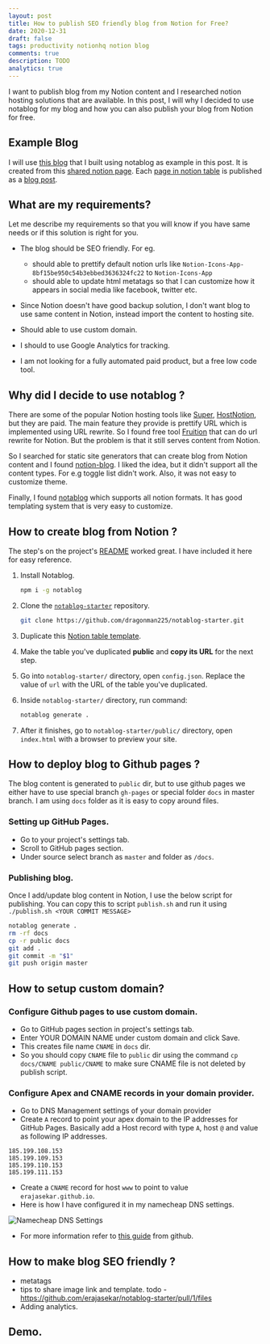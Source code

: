 ```yaml
---
layout: post
title: How to publish SEO friendly blog from Notion for Free?
date: 2020-12-31
draft: false
tags: productivity notionhq notion blog
comments: true
description: TODO
analytics: true
---
```


I want to publish blog from my Notion content and I researched notion hosting solutions that are available. In this post, I will why I decided to use notablog for my blog and how you can also publish your blog from Notion for free.

## Example Blog

I will use [this blog](https://katranaithoorumarivu.com/) that I built using notablog as example in this post. It is created from this [shared notion page](https://www.notion.so/erajasekar/91b64f91c8904a36b63b3691cea91aa6?v=3c062b5462a64f6c85720b544a2b6ecd). Each [page in notion table](https://www.notion.so/Thirukkural-How-to-control-Anger-e26960d655a44dcc81775f824d7997aa) is published as a [blog post](https://katranaithoorumarivu.com/thirukkural-adhigaram-vegulamai.html). 

## What are my requirements?

Let me describe my requirements so that you will know if you have same needs or if this solution is right for you.
<br>

* The blog should be SEO friendly. For eg.
	* should able to prettify default notion urls like `Notion-Icons-App-8bf15be950c54b3ebbed3636324fc22` to `Notion-Icons-App`
	* should able to update html metatags so that I can customize how it appears in social media like facebook, twitter etc.

* Since Notion doesn't have good backup solution, I don't want blog to use same content in Notion, instead import the content to hosting site. 
* Should able to use custom domain.
* I should to use Google Analytics for tracking.
* I am not looking for a fully automated paid product, but a free low code tool.


## Why did I decide to use notablog ? 

There are some of the popular Notion hosting tools like [Super](https://super.so), [HostNotion](https://hostnotion.co/), but they are paid. The main feature they provide is prettify URL which is implemented using URL rewrite. So I found free tool [Fruition](https://fruitionsite.com/) that can do url rewrite for Notion. But the problem is that it still serves content from Notion.

So I searched for static site generators that can create blog from Notion content and I found [notion-blog](https://github.com/ijjk/notion-blog). I liked the idea, but it didn't support all the content types. For e.g toggle list didn't work. Also, it was not easy to customize theme.

Finally, I found [notablog](https://github.com/dragonman225/notablog) which supports all notion formats. It has good templating system that is very easy to customize.


## How to create blog from Notion ?

The step's on the project's [README](https://github.com/dragonman225/notablog) worked great. I have included it here for easy reference.

1. Install Notablog.
   ```bash
   npm i -g notablog
   ```

2. Clone the [`notablog-starter`](https://github.com/dragonman225/notablog-starter) repository.
   ```bash
   git clone https://github.com/dragonman225/notablog-starter.git
   ```
   
3. Duplicate this [Notion table template](https://www.notion.so/b6fcf809ca5047b89f423948dce013a0?v=03ddc4d6130a47f8b68e74c9d0061de2).

4. Make the table you've duplicated **public** and **copy its URL** for the next step.

5. Go into `notablog-starter/` directory, open `config.json`. Replace the value of `url` with the URL of the table you've duplicated.

6. Inside `notablog-starter/` directory, run command:

   ```bash
   notablog generate .
   ```

7. After it finishes, go to `notablog-starter/public/` directory, open `index.html` with a browser to preview your site.

## How to deploy blog to Github pages ?
 
The blog content is generated to `public` dir, but to use github pages we either have to use special branch `gh-pages` or special folder `docs` in master branch.
I am using `docs` folder as it is easy to copy around files. 

### Setting up GitHub Pages.

* Go to your project's settings tab.
* Scroll to GitHub pages section.
* Under source select branch as `master` and folder as `/docs`.

### Publishing blog.

Once I add/update blog content in Notion, I use the below script for publishing. You can copy this to script `publish.sh` and run it using `./publish.sh <YOUR COMMIT MESSAGE>`

```bash
notablog generate .
rm -rf docs
cp -r public docs
git add .
git commit -m "$1"
git push origin master
``` 

## How to setup custom domain?

### Configure Github pages to use custom domain.

* Go to GitHub pages section in project's settings tab.
* Enter YOUR DOMAIN NAME under custom domain and click Save.
* This creates file name `CNAME` in `docs` dir. 
* So you should copy `CNAME` file to `public` dir using the command `cp docs/CNAME public/CNAME` to make sure CNAME file is not deleted by publish script.

### Configure Apex and CNAME records in your domain provider.

* Go to DNS Management settings of your domain provider
* Create `A` record to point your apex domain to the IP addresses for GitHub Pages. Basically add a Host record with type `A`, host `@` and value as following IP addresses.

```
185.199.108.153
185.199.109.153
185.199.110.153
185.199.111.153
```
* Create a `CNAME` record for host `www` to point to value `erajasekar.github.io`. 
* Here is how I have configured it in my namecheap DNS settings.

![Namecheap DNS Settings](https://www.dropbox.com/s/myafmk86z8t3z5g/namecheap-screenshot.png?dl=0&raw=1)

* For more information refer to [this guide](https://docs.github.com/en/github/working-with-github-pages/managing-a-custom-domain-for-your-github-pages-site#configuring-a-subdomain) from github.

## How to make blog SEO friendly ?

* metatags
* tips to share image link and template.
todo - https://github.com/erajasekar/notablog-starter/pull/1/files
* Adding analytics.

## Demo.





